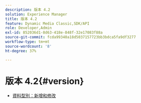 ```yaml
---
description: 版本 4.2
solution: Experience Manager
title: 版本 4.2
feature: Dynamic Media Classic,SDK/API
role: Developer,Admin
exl-id: 852036d1-8d63-418e-848f-32e17083f88a
source-git-commit: fcda99340a18d5037157723bb3bdca5fa9df3277
workflow-type: tm+mt
source-wordcount: '8'
ht-degree: 37%

---
```


# 版本 4.2{#version}

* [資料型別：新增和修改](r-4-2-types.md)
